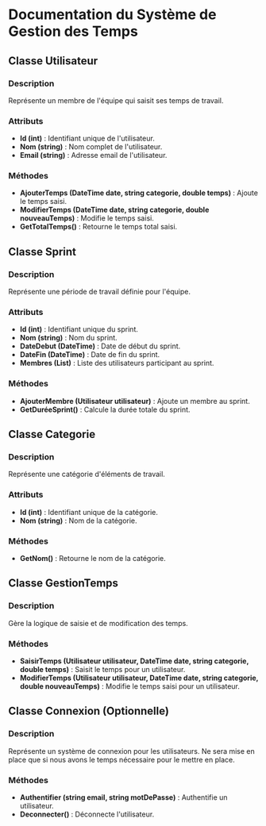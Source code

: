 # Documentation du Système de Gestion des Temps

## Classe Utilisateur

### Description
Représente un membre de l'équipe qui saisit ses temps de travail.

### Attributs
- **Id (int)** : Identifiant unique de l'utilisateur.
- **Nom (string)** : Nom complet de l'utilisateur.
- **Email (string)** : Adresse email de l'utilisateur.

### Méthodes
- **AjouterTemps (DateTime date, string categorie, double temps)** : Ajoute le temps saisi.
- **ModifierTemps (DateTime date, string categorie, double nouveauTemps)** : Modifie le temps saisi.
- **GetTotalTemps()** : Retourne le temps total saisi.

## Classe Sprint

### Description
Représente une période de travail définie pour l'équipe.

### Attributs
- **Id (int)** : Identifiant unique du sprint.
- **Nom (string)** : Nom du sprint.
- **DateDebut (DateTime)** : Date de début du sprint.
- **DateFin (DateTime)** : Date de fin du sprint.
- **Membres (List<Utilisateur>)** : Liste des utilisateurs participant au sprint.

### Méthodes
- **AjouterMembre (Utilisateur utilisateur)** : Ajoute un membre au sprint.
- **GetDuréeSprint()** : Calcule la durée totale du sprint.


## Classe Categorie

### Description
Représente une catégorie d'éléments de travail.

### Attributs
- **Id (int)** : Identifiant unique de la catégorie.
- **Nom (string)** : Nom de la catégorie.

### Méthodes
- **GetNom()** : Retourne le nom de la catégorie.

## Classe GestionTemps

### Description
Gère la logique de saisie et de modification des temps.

### Méthodes
- **SaisirTemps (Utilisateur utilisateur, DateTime date, string categorie, double temps)** : Saisit le temps pour un utilisateur.
- **ModifierTemps (Utilisateur utilisateur, DateTime date, string categorie, double nouveauTemps)** : Modifie le temps saisi pour un utilisateur.

## Classe Connexion (Optionnelle)

### Description
Représente un système de connexion pour les utilisateurs.
Ne sera mise en place que si nous avons le temps nécessaire pour le mettre en place.

### Méthodes
- **Authentifier (string email, string motDePasse)** : Authentifie un utilisateur.
- **Deconnecter()** : Déconnecte l'utilisateur.

